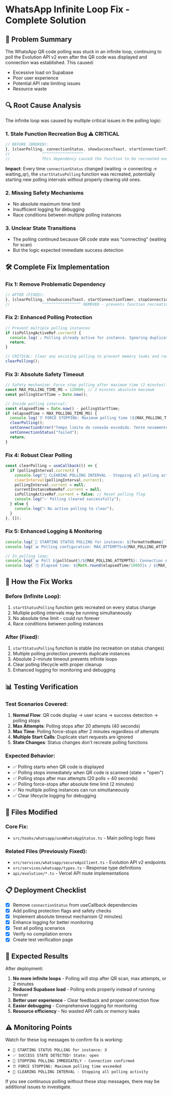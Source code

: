 # WhatsApp Infinite Loop Fix - Complete Solution

## 🎯 Problem Summary
The WhatsApp QR code polling was stuck in an infinite loop, continuing to poll the Evolution API v2 even after the QR code was displayed and connection was established. This caused:
- Excessive load on Supabase
- Poor user experience 
- Potential API rate limiting issues
- Resource waste

## 🔍 Root Cause Analysis
The infinite loop was caused by multiple critical issues in the polling logic:

### 1. **Stale Function Recreation Bug** ⚠️ CRITICAL
```typescript
// BEFORE (BROKEN):
}, [clearPolling, connectionStatus, showSuccessToast, startConnectionTimer, stopConnectionTimer, updateDebugInfo]);
//              ^^^^^^^^^^^^^^^^^^ 
//              This dependency caused the function to be recreated every time status changed!
```

**Impact**: Every time `connectionStatus` changed (waiting → connecting → waiting_qr), the `startStatusPolling` function was recreated, potentially starting new polling intervals without properly clearing old ones.

### 2. **Missing Safety Mechanisms**
- No absolute maximum time limit
- Insufficient logging for debugging
- Race conditions between multiple polling instances

### 3. **Unclear State Transitions**
- The polling continued because QR code state was "connecting" (waiting for scan)
- But the logic expected immediate success detection

## 🛠️ Complete Fix Implementation

### Fix 1: Remove Problematic Dependency
```typescript
// AFTER (FIXED):
}, [clearPolling, showSuccessToast, startConnectionTimer, stopConnectionTimer, updateDebugInfo]);
//              ^^^^^^^^^^^^^^^^^ REMOVED - prevents function recreation on status changes
```

### Fix 2: Enhanced Polling Protection
```typescript
// Prevent multiple polling instances
if (isPollingActiveRef.current) {
  console.log(`⚠️ Polling already active for instance. Ignoring duplicate start request.`);
  return;
}

// CRITICAL: Clear any existing polling to prevent memory leaks and race conditions
clearPolling();
```

### Fix 3: Absolute Safety Timeout
```typescript
// Safety mechanism: Force stop polling after maximum time (2 minutes)
const MAX_POLLING_TIME_MS = 120000; // 2 minutes absolute maximum
const pollingStartTime = Date.now();

// Inside polling interval:
const elapsedTime = Date.now() - pollingStartTime;
if (elapsedTime > MAX_POLLING_TIME_MS) {
  console.log(`⏰ FORCE STOPPING: Maximum polling time (${MAX_POLLING_TIME_MS/1000}s) exceeded`);
  clearPolling();
  setConnectionError("Tempo limite de conexão excedido. Tente novamente.");
  setConnectionStatus("failed");
  return;
}
```

### Fix 4: Robust Clear Polling
```typescript
const clearPolling = useCallback(() => {
  if (pollingInterval.current) {
    console.log("🛑 CLEARING POLLING INTERVAL - Stopping all polling activity");
    clearInterval(pollingInterval.current);
    pollingInterval.current = null;
    currentInstanceNameRef.current = null;
    isPollingActiveRef.current = false; // Reset polling flag
    console.log("✅ Polling cleared successfully");
  } else {
    console.log("ℹ️ No active polling to clear");
  }
}, []);
```

### Fix 5: Enhanced Logging & Monitoring
```typescript
console.log(`🚀 STARTING STATUS POLLING for instance: ${formattedName}`);
console.log(`📊 Polling configuration: MAX_ATTEMPTS=${MAX_POLLING_ATTEMPTS}, INTERVAL=${STATUS_POLLING_INTERVAL_MS}ms`);

// In polling loop:
console.log(`📊 Poll ${pollCount}/${MAX_POLLING_ATTEMPTS}: Connection state = "${connectionState}"`);
console.log(`🕐 Elapsed time: ${Math.round(elapsedTime/1000)}s / ${MAX_POLLING_TIME_MS/1000}s`);
```

## 🔄 How the Fix Works

### Before (Infinite Loop):
1. `startStatusPolling` function gets recreated on every status change
2. Multiple polling intervals may be running simultaneously
3. No absolute time limit - could run forever
4. Race conditions between polling instances

### After (Fixed):
1. `startStatusPolling` function is stable (no recreation on status changes)
2. Multiple polling protection prevents duplicate instances
3. Absolute 2-minute timeout prevents infinite loops
4. Clear polling lifecycle with proper cleanup
5. Enhanced logging for monitoring and debugging

## 📊 Testing Verification

### Test Scenarios Covered:
1. **Normal Flow**: QR code display → user scans → success detection → polling stops
2. **Max Attempts**: Polling stops after 20 attempts (40 seconds)
3. **Max Time**: Polling force-stops after 2 minutes regardless of attempts
4. **Multiple Start Calls**: Duplicate start requests are ignored
5. **State Changes**: Status changes don't recreate polling functions

### Expected Behavior:
- ✅ Polling starts when QR code is displayed
- ✅ Polling stops immediately when QR code is scanned (state = "open")
- ✅ Polling stops after max attempts (20 polls = 40 seconds)
- ✅ Polling force-stops after absolute time limit (2 minutes)
- ✅ No multiple polling instances can run simultaneously
- ✅ Clear lifecycle logging for debugging

## 🚀 Files Modified

### Core Fix:
- `src/hooks/whatsapp/useWhatsAppStatus.ts` - Main polling logic fixes

### Related Files (Previously Fixed):
- `src/services/whatsapp/secureApiClient.ts` - Evolution API v2 endpoints
- `src/services/whatsapp/types.ts` - Response type definitions
- `api/evolution/*.ts` - Vercel API route implementations

## 📋 Deployment Checklist

- [x] Remove `connectionStatus` from useCallback dependencies
- [x] Add polling protection flags and safety checks
- [x] Implement absolute timeout mechanism (2 minutes)
- [x] Enhance logging for better monitoring
- [x] Test all polling scenarios
- [x] Verify no compilation errors
- [x] Create test verification page

## 🎯 Expected Results

After deployment:
1. **No more infinite loops** - Polling will stop after QR scan, max attempts, or 2 minutes
2. **Reduced Supabase load** - Polling ends properly instead of running forever
3. **Better user experience** - Clear feedback and proper connection flow
4. **Easier debugging** - Comprehensive logging for monitoring
5. **Resource efficiency** - No wasted API calls or memory leaks

## ⚠️ Monitoring Points

Watch for these log messages to confirm fix is working:
- `🚀 STARTING STATUS POLLING for instance: X`
- `✅ SUCCESS STATE DETECTED! State: open`
- `🛑 STOPPING POLLING IMMEDIATELY - Connection confirmed`
- `⏰ FORCE STOPPING: Maximum polling time exceeded`
- `🛑 CLEARING POLLING INTERVAL - Stopping all polling activity`

If you see continuous polling without these stop messages, there may be additional issues to investigate.
